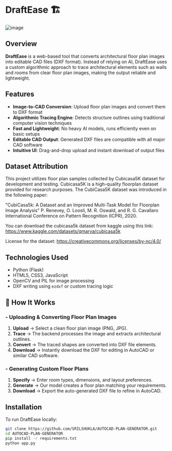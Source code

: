 # DraftEase 🏗️
![image](https://github.com/user-attachments/assets/44b2aa51-38da-48ad-8b8a-8aeb9a9d45d4)


## Overview

**DraftEase** is a web-based tool that converts architectural floor plan images into editable CAD files (DXF format). Instead of relying on AI, DraftEase uses a custom algorithmic approach to trace architectural elements such as walls and rooms from clear floor plan images, making the output reliable and lightweight.

## Features

- **Image-to-CAD Conversion**: Upload floor plan images and convert them to DXF format
- **Algorithmic Tracing Engine**: Detects structure outlines using traditional computer vision techniques
- **Fast and Lightweight**: No heavy AI models, runs efficiently even on basic setups
- **Editable CAD Output**: Generated DXF files are compatible with all major CAD software
- **Intuitive UI**: Drag-and-drop upload and instant download of output files

## Dataset Attribution

This project utilizes floor plan samples collected by Cubicasa5K dataset for development and testing.
Cubicasa5K is a high-quality floorplan dataset provided for research purposes.
The CubiCasa5K dataset was introduced in the following paper:

"CubiCasa5k: A Dataset and an Improved Multi-Task Model for Floorplan Image Analysis"
P. Renevey, O. Loosli, M. R. Oswald, and R. G. Cavallaro
International Conference on Pattern Recognition (ICPR), 2020.

You can download the cubicasa5k dataset from kaggle using this link:
https://www.kaggle.com/datasets/qmarva/cubicasa5k

License for the dataset:
https://creativecommons.org/licenses/by-nc/4.0/

## Technologies Used

- Python (Flask)
- HTML5, CSS3, JavaScript
- OpenCV and PIL for image processing
- DXF writing using `ezdxf` or custom tracing logic

## 🔧 How It Works  
### - Uploading & Converting Floor Plan Images  
1. **Upload** → Select a clean floor plan image (PNG, JPG).  
2. **Trace** → The backend processes the image and extracts architectural outlines.  
3. **Convert** → The traced shapes are converted into DXF file elements.  
4. **Download** → Instantly download the DXF for editing in AutoCAD or similar CAD software.  

### - Generating Custom Floor Plans  
1. **Specify** → Enter room types, dimensions, and layout preferences.  
2. **Generate** → Our model creates a floor plan matching your requirements.  
3. **Download** → Export the auto-generated DXF file to refine in AutoCAD.

## Installation

To run DraftEase locally:

```bash
git clone https://github.com/SRILSHUKLA/AUTOCAD-PLAN-GENERATOR.git
cd AUTOCAD-PLAN-GENERATOR
pip install -r requirements.txt
python app.py

